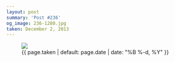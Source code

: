 ```yaml
---
layout: post
summary: 'Post #236'
og_image: 236-1280.jpg
taken: December 2, 2013
---
```


<figure class="post">
<img sizes="(min-width: 700px) 50vw, calc(100vw - 2rem)" src="{{ site.assets_url }}/236-640.jpg" srcset="{{ site.assets_url }}/236-1280.jpg 1280w, {{ site.assets_url }}/236-960.jpg 960w, {{ site.assets_url }}/236-640.jpg 640w, {{ site.assets_url }}/236-320.jpg 320w"/>
<figcaption>
<time>{{ page.taken | default: page.date | date: "%B %-d, %Y" }}</time>
</figcaption>
</figure>
